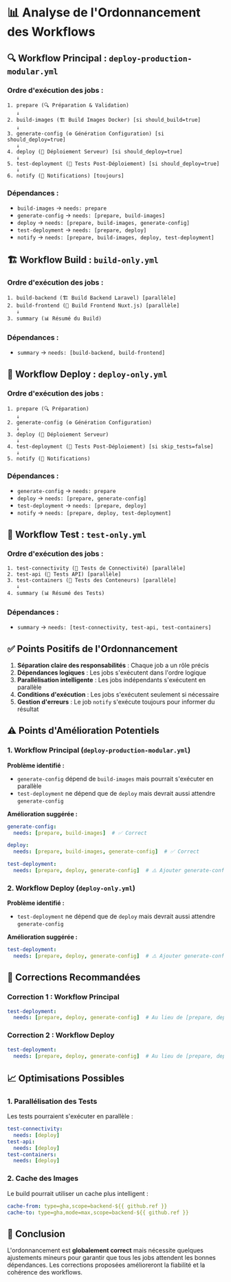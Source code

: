 # 📊 Analyse de l'Ordonnancement des Workflows

## 🔍 Workflow Principal : `deploy-production-modular.yml`

### Ordre d'exécution des jobs :

```
1. prepare (🔍 Préparation & Validation)
   ↓
2. build-images (🏗️ Build Images Docker) [si should_build=true]
   ↓
3. generate-config (⚙️ Génération Configuration) [si should_deploy=true]
   ↓
4. deploy (🚀 Déploiement Serveur) [si should_deploy=true]
   ↓
5. test-deployment (🧪 Tests Post-Déploiement) [si should_deploy=true]
   ↓
6. notify (📧 Notifications) [toujours]
```

### Dépendances :
- `build-images` → `needs: prepare`
- `generate-config` → `needs: [prepare, build-images]`
- `deploy` → `needs: [prepare, build-images, generate-config]`
- `test-deployment` → `needs: [prepare, deploy]`
- `notify` → `needs: [prepare, build-images, deploy, test-deployment]`

## 🏗️ Workflow Build : `build-only.yml`

### Ordre d'exécution des jobs :

```
1. build-backend (🏗️ Build Backend Laravel) [parallèle]
2. build-frontend (🎨 Build Frontend Nuxt.js) [parallèle]
   ↓
3. summary (📊 Résumé du Build)
```

### Dépendances :
- `summary` → `needs: [build-backend, build-frontend]`

## 🚀 Workflow Deploy : `deploy-only.yml`

### Ordre d'exécution des jobs :

```
1. prepare (🔍 Préparation)
   ↓
2. generate-config (⚙️ Génération Configuration)
   ↓
3. deploy (🚀 Déploiement Serveur)
   ↓
4. test-deployment (🧪 Tests Post-Déploiement) [si skip_tests=false]
   ↓
5. notify (📧 Notifications)
```

### Dépendances :
- `generate-config` → `needs: prepare`
- `deploy` → `needs: [prepare, generate-config]`
- `test-deployment` → `needs: [prepare, deploy]`
- `notify` → `needs: [prepare, deploy, test-deployment]`

## 🧪 Workflow Test : `test-only.yml`

### Ordre d'exécution des jobs :

```
1. test-connectivity (🔌 Tests de Connectivité) [parallèle]
2. test-api (🧪 Tests API) [parallèle]
3. test-containers (🐳 Tests des Conteneurs) [parallèle]
   ↓
4. summary (📊 Résumé des Tests)
```

### Dépendances :
- `summary` → `needs: [test-connectivity, test-api, test-containers]`

## ✅ Points Positifs de l'Ordonnancement

1. **Séparation claire des responsabilités** : Chaque job a un rôle précis
2. **Dépendances logiques** : Les jobs s'exécutent dans l'ordre logique
3. **Parallélisation intelligente** : Les jobs indépendants s'exécutent en parallèle
4. **Conditions d'exécution** : Les jobs s'exécutent seulement si nécessaire
5. **Gestion d'erreurs** : Le job `notify` s'exécute toujours pour informer du résultat

## ⚠️ Points d'Amélioration Potentiels

### 1. Workflow Principal (`deploy-production-modular.yml`)

**Problème identifié :**
- `generate-config` dépend de `build-images` mais pourrait s'exécuter en parallèle
- `test-deployment` ne dépend que de `deploy` mais devrait aussi attendre `generate-config`

**Amélioration suggérée :**
```yaml
generate-config:
  needs: [prepare, build-images]  # ✅ Correct

deploy:
  needs: [prepare, build-images, generate-config]  # ✅ Correct

test-deployment:
  needs: [prepare, deploy, generate-config]  # ⚠️ Ajouter generate-config
```

### 2. Workflow Deploy (`deploy-only.yml`)

**Problème identifié :**
- `test-deployment` ne dépend que de `deploy` mais devrait aussi attendre `generate-config`

**Amélioration suggérée :**
```yaml
test-deployment:
  needs: [prepare, deploy, generate-config]  # ⚠️ Ajouter generate-config
```

## 🔧 Corrections Recommandées

### Correction 1 : Workflow Principal
```yaml
test-deployment:
  needs: [prepare, deploy, generate-config]  # Au lieu de [prepare, deploy]
```

### Correction 2 : Workflow Deploy
```yaml
test-deployment:
  needs: [prepare, deploy, generate-config]  # Au lieu de [prepare, deploy]
```

## 📈 Optimisations Possibles

### 1. Parallélisation des Tests
Les tests pourraient s'exécuter en parallèle :
```yaml
test-connectivity:
  needs: [deploy]
test-api:
  needs: [deploy]
test-containers:
  needs: [deploy]
```

### 2. Cache des Images
Le build pourrait utiliser un cache plus intelligent :
```yaml
cache-from: type=gha,scope=backend-${{ github.ref }}
cache-to: type=gha,mode=max,scope=backend-${{ github.ref }}
```

## 🎯 Conclusion

L'ordonnancement est **globalement correct** mais nécessite quelques ajustements mineurs pour garantir que tous les jobs attendent les bonnes dépendances. Les corrections proposées amélioreront la fiabilité et la cohérence des workflows.

